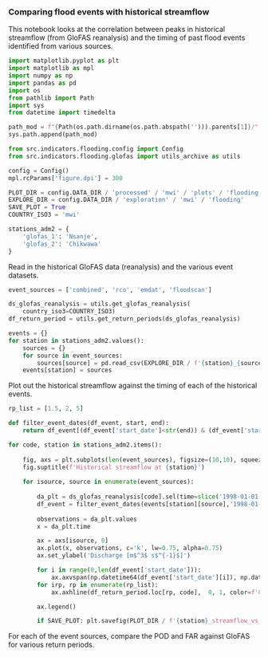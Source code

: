 ### Comparing flood events with historical streamflow

This notebook looks at the correlation between peaks in historical streamflow (from GloFAS reanalysis) and the timing of past flood events identified from various sources. 

```python
import matplotlib.pyplot as plt
import matplotlib as mpl
import numpy as np
import pandas as pd
import os
from pathlib import Path
import sys
from datetime import timedelta

path_mod = f"{Path(os.path.dirname(os.path.abspath(''))).parents[1]}/"
sys.path.append(path_mod)

from src.indicators.flooding.config import Config
from src.indicators.flooding.glofas import utils_archive as utils

config = Config()
mpl.rcParams['figure.dpi'] = 300

PLOT_DIR = config.DATA_DIR / 'processed' / 'mwi' / 'plots' / 'flooding'
EXPLORE_DIR = config.DATA_DIR / 'exploration' / 'mwi' / 'flooding'
SAVE_PLOT = True
COUNTRY_ISO3 = 'mwi'

stations_adm2 = {
    'glofas_1': 'Nsanje',
    'glofas_2': 'Chikwawa'
}
```

Read in the historical GloFAS data (reanalysis) and the various event datasets.

```python
event_sources = ['combined', 'rco', 'emdat', 'floodscan']

ds_glofas_reanalysis = utils.get_glofas_reanalysis(
    country_iso3=COUNTRY_ISO3)
df_return_period = utils.get_return_periods(ds_glofas_reanalysis)

events = {}
for station in stations_adm2.values():
    sources = {}
    for source in event_sources:
        sources[source] = pd.read_csv(EXPLORE_DIR / f'{station}_{source}_event_summary.csv')
    events[station] = sources
```

Plot out the historical streamflow against the timing of each of the historical events.

```python
rp_list = [1.5, 2, 5]

def filter_event_dates(df_event, start, end):
    return df_event[(df_event['start_date']<str(end)) & (df_event['start_date']>str(start))].reset_index()

for code, station in stations_adm2.items(): 
    
    fig, axs = plt.subplots(len(event_sources), figsize=(10,10), squeeze=False, sharex=True, sharey=True)
    fig.suptitle(f'Historical streamflow at {station}')
    
    for isource, source in enumerate(event_sources):
               
        da_plt = ds_glofas_reanalysis[code].sel(time=slice('1998-01-01','2019-12-31'))
        df_event = filter_event_dates(events[station][source],'1998-01-01', '2019-12-31') 
        
        observations = da_plt.values
        x = da_plt.time

        ax = axs[isource, 0]
        ax.plot(x, observations, c='k', lw=0.75, alpha=0.75)
        ax.set_ylabel('Discharge [m$^3$ s$^{-1}$]')

        for i in range(0,len(df_event['start_date'])):
            ax.axvspan(np.datetime64(df_event['start_date'][i]), np.datetime64(df_event['end_date'][i]), alpha=0.5, color='#3ea7f7')
        for irp, rp in enumerate(rp_list):
            ax.axhline(df_return_period.loc[rp, code],  0, 1, color=f'C{irp+1}', alpha=1, lw=0.75, label=f'1 in {str(rp)}-year return period')

        ax.legend()

        if SAVE_PLOT: plt.savefig(PLOT_DIR / f'{station}_streamflow_vs_events.png')
```

For each of the event sources, compare the POD and FAR against GloFAS for various return periods.
